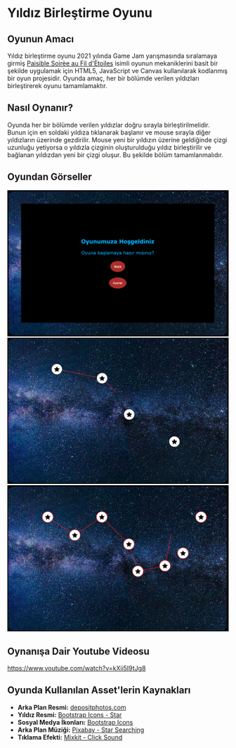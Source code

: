 # Yıldız Birleştirme Oyunu

## Oyunun Amacı

Yıldız birleştirme oyunu 2021 yılında Game Jam yarışmasında sıralamaya girmiş [Paisible Soirèe au Fil d'Ètoiles](https://troleoleo.itch.io/paisible-soiree-etoiles) isimli 
oyunun mekaniklerini basit bir şekilde uygulamak için HTML5, JavaScript ve Canvas kullanılarak kodlanmış bir oyun projesidir. Oyunda amaç, her bir bölümde verilen yıldızları
birleştirerek oyunu tamamlamaktır.

## Nasıl Oynanır?

Oyunda her bir bölümde verilen yıldızlar doğru sırayla birleştirilmelidir. Bunun için en soldaki yıldıza tıklanarak başlanır ve mouse sırayla diğer yıldızların üzerinde gezdirilir.
Mouse yeni bir yıldızın üzerine geldiğinde çizgi uzunluğu yetiyorsa o yıldızla çizginin oluşturulduğu yıldız birleştirilir ve bağlanan yıldızdan yeni bir çizgi oluşur. Bu şekilde bölüm tamamlanmalıdır.

## Oyundan Görseller

<img src="https://github.com/KaganEM16/JavaScript-Oyun-Projesi/blob/main/images/Ornek%20Gorsel%201.png" width="1000">
<img src="https://github.com/KaganEM16/JavaScript-Oyun-Projesi/blob/main/images/Ornek%20Gorsel%202.png" width="1000">
<img src="https://github.com/KaganEM16/JavaScript-Oyun-Projesi/blob/main/images/Ornek%20Gorsel%203.png" width="1000">

## Oynanışa Dair Youtube Videosu

https://www.youtube.com/watch?v=kXii5I9tJg8

## Oyunda Kullanılan Asset'lerin Kaynakları

- **Arka Plan Resmi:** [depositphotos.com](https://depositphotos.com/photos/sky-stars.html)  
- **Yıldız Resmi:** [Bootstrap Icons - Star](https://icons.getbootstrap.com/icons/star-fill/)  
- **Sosyal Medya İkonları:** [Bootstrap Icons](https://icons.getbootstrap.com/)  
- **Arka Plan Müziği:** [Pixabay - Star Searching](https://pixabay.com/tr/sound-effects/star-searching-184617/)  
- **Tıklama Efekti:** [Mixkit - Click Sound](https://mixkit.co/free-sound-effects/click/)  
